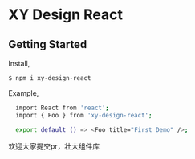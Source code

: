 # XY Design React

## Getting Started

Install,

```bash
$ npm i xy-design-react
```

Example,

```bash
  import React from 'react';
  import { Foo } from 'xy-design-react';

  export default () => <Foo title="First Demo" />;
```

欢迎大家提交pr，壮大组件库
